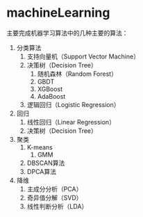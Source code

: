 # machineLearning
主要完成机器学习算法中的几种主要的算法：
1. 分类算法
    1. 支持向量机（Support Vector Machine）
    2. 决策树（Decision Tree）
        1. 随机森林（Random Forest）
        2. GBDT
        3. XGBoost
        4. AdaBoost
    3. 逻辑回归（Logistic Regression）
2. 回归
    1. 线性回归（Linear Regression）
    2. 决策树（Decision Tree）
3. 聚类
    1. K-means 
        1. GMM
    2. DBSCAN算法
    3. DPCA算法
4. 降维
    1. 主成分分析（PCA）
    2. 奇异值分解（SVD）
    3. 线性判断分析（LDA）
